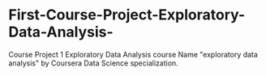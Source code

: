 # First-Course-Project-Exploratory-Data-Analysis-
Course Project 1 Exploratory Data Analysis 
course Name "exploratory data analysis"  by Coursera Data Science specialization.

